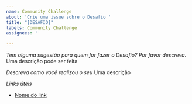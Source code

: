 ```yaml
---
name: Community Challenge
about: 'Crie uma issue sobre o Desafio '
title: "[DESAFIO]"
labels: Community Challenge
assignees: ''

---
```


*Tem alguma sugestão para quem for fazer o Desafio? Por favor descreva.*
Uma descrição pode ser feita

*Descreva como você realizou o seu*
Uma descrição

*Links úteis*
- [Nome do link](URL)
